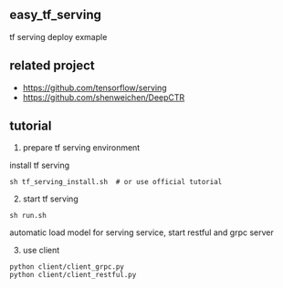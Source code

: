 ## easy_tf_serving
tf serving deploy exmaple

## related project
- https://github.com/tensorflow/serving
- https://github.com/shenweichen/DeepCTR

## tutorial
1. prepare tf serving environment

install tf serving
```
sh tf_serving_install.sh  # or use official tutorial
```
2. start tf serving
```
sh run.sh
```
automatic load model for serving service, start restful and grpc server

3. use client 
```
python client/client_grpc.py
python client/client_restful.py
```